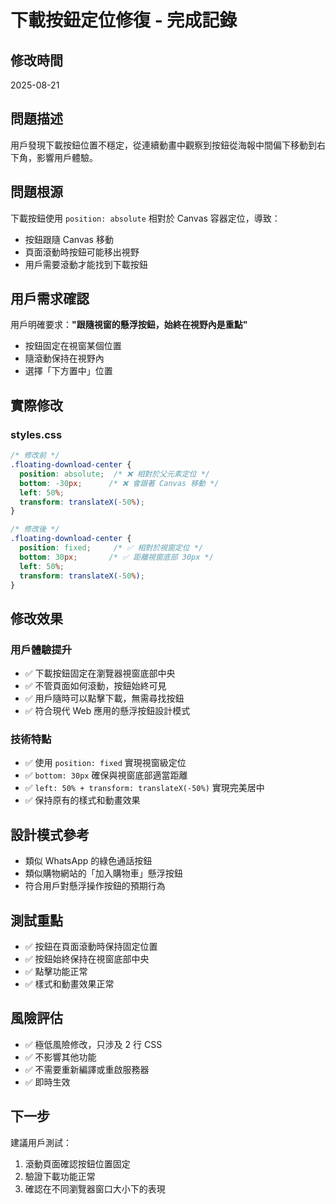 # 下載按鈕定位修復 - 完成記錄

## 修改時間
2025-08-21

## 問題描述
用戶發現下載按鈕位置不穩定，從連續動畫中觀察到按鈕從海報中間偏下移動到右下角，影響用戶體驗。

## 問題根源
下載按鈕使用 `position: absolute` 相對於 Canvas 容器定位，導致：
- 按鈕跟隨 Canvas 移動
- 頁面滾動時按鈕可能移出視野
- 用戶需要滾動才能找到下載按鈕

## 用戶需求確認
用戶明確要求：**"跟隨視窗的懸浮按鈕，始終在視野內是重點"**
- 按鈕固定在視窗某個位置
- 隨滾動保持在視野內
- 選擇「下方置中」位置

## 實際修改

### styles.css
```css
/* 修改前 */
.floating-download-center {
  position: absolute;  /* ❌ 相對於父元素定位 */
  bottom: -30px;      /* ❌ 會跟著 Canvas 移動 */
  left: 50%;
  transform: translateX(-50%);
}

/* 修改後 */
.floating-download-center {
  position: fixed;     /* ✅ 相對於視窗定位 */
  bottom: 30px;       /* ✅ 距離視窗底部 30px */
  left: 50%;
  transform: translateX(-50%);
}
```

## 修改效果

### 用戶體驗提升
- ✅ 下載按鈕固定在瀏覽器視窗底部中央
- ✅ 不管頁面如何滾動，按鈕始終可見
- ✅ 用戶隨時可以點擊下載，無需尋找按鈕
- ✅ 符合現代 Web 應用的懸浮按鈕設計模式

### 技術特點
- ✅ 使用 `position: fixed` 實現視窗級定位
- ✅ `bottom: 30px` 確保與視窗底部適當距離
- ✅ `left: 50% + transform: translateX(-50%)` 實現完美居中
- ✅ 保持原有的樣式和動畫效果

## 設計模式參考
- 類似 WhatsApp 的綠色通話按鈕
- 類似購物網站的「加入購物車」懸浮按鈕
- 符合用戶對懸浮操作按鈕的預期行為

## 測試重點
- ✅ 按鈕在頁面滾動時保持固定位置
- ✅ 按鈕始終保持在視窗底部中央
- ✅ 點擊功能正常
- ✅ 樣式和動畫效果正常

## 風險評估
- ✅ 極低風險修改，只涉及 2 行 CSS
- ✅ 不影響其他功能
- ✅ 不需要重新編譯或重啟服務器
- ✅ 即時生效

## 下一步
建議用戶測試：
1. 滾動頁面確認按鈕位置固定
2. 驗證下載功能正常
3. 確認在不同瀏覽器窗口大小下的表現
